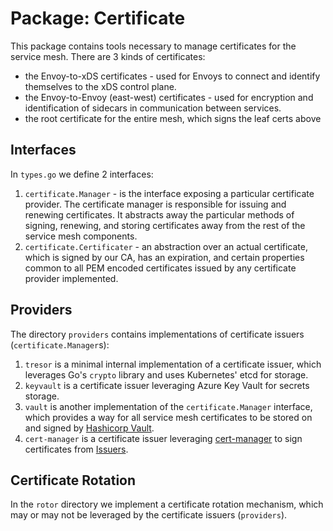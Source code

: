 # Package: Certificate

This package contains tools necessary to manage certificates for the service mesh. There are 3 kinds of certificates:

  - the Envoy-to-xDS certificates - used for Envoys to connect and identify themselves to the xDS control plane.
  - the Envoy-to-Envoy (east-west) certificates - used for encryption and identification of sidecars in communication between services.
  - the root certificate for the entire mesh, which signs the leaf certs above

## Interfaces

In `types.go` we define 2 interfaces:

  1. `certificate.Manager` - is the interface exposing a particular certificate provider. The certificate manager is responsible for issuing and renewing certificates. It abstracts away the particular methods of signing, renewing, and storing certificates away from the rest of the service mesh components.
  2. `certificate.Certificater` - an abstraction over an actual certificate, which is signed by our CA, has an expiration, and certain properties common to all PEM encoded certificates issued by any certificate provider implemented.


## Providers
The directory `providers` contains implementations of certificate issuers (`certificate.Manager`s):

  1. `tresor` is a minimal internal implementation of a certificate issuer, which leverages Go's `crypto` library and uses Kubernetes' etcd for storage.
  2. `keyvault` is a certificate issuer leveraging Azure Key Vault for secrets storage.
  3. `vault` is another implementation of the `certificate.Manager` interface, which provides a way for all service mesh certificates to be stored on and signed by [Hashicorp Vault](https://www.vaultproject.io/).
  4. `cert-manager` is a certificate issuer leveraging [cert-manager](https://cert-manager.io) to sign certificates from [Issuers](https://cert-manager.io/docs/concepts/issuer/).

## Certificate Rotation
In the `rotor` directory we implement a certificate rotation mechanism, which may or may not be leveraged by the certificate issuers (`providers`).
